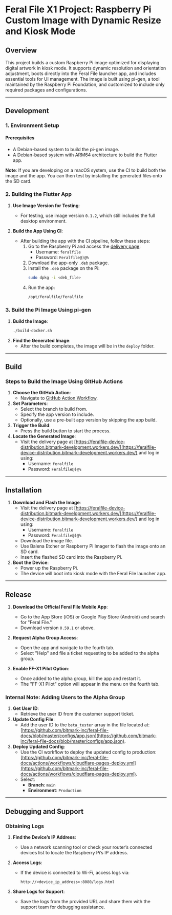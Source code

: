 # Feral File X1 Project: Raspberry Pi Custom Image with Dynamic Resize and Kiosk Mode

## Overview

This project builds a custom Raspberry Pi image optimized for displaying digital artwork in kiosk mode. It supports dynamic resolution and orientation adjustment, boots directly into the Feral File launcher app, and includes essential tools for UI management. The image is built using pi-gen, a tool maintained by the Raspberry Pi Foundation, and customized to include only required packages and configurations.

---

## Development

### 1. Environment Setup

#### Prerequisites
- A Debian-based system to build the pi-gen image.
- A Debian-based system with ARM64 architecture to build the Flutter app.

**Note**: If you are developing on a macOS system, use the CI to build both the image and the app. You can then test by installing the generated files onto the SD card.

### 2. Building the Flutter App
1. **Use Image Version for Testing**:
   - For testing, use image version `0.1.2`, which still includes the full desktop environment.

2. **Build the App Using CI**:
   - After building the app with the CI pipeline, follow these steps:
     1. Go to the Raspberry Pi and access the [delivery page](https://feralfile-device-distribution.bitmark-development.workers.dev/):
        - Username: `feralfile`
        - Password: `Feralfile@)@%`
     2. Download the app-only `.deb` package.
     3. Install the `.deb` package on the Pi:
        ```bash
        sudo dpkg -i <deb_file>
        ```
     4. Run the app:
        ```bash
        /opt/feralfile/feralfile
        ```

### 3. Build the Pi Image Using pi-gen
1. **Build the Image**:
    ```bash
    ./build-docker.sh
    ```
2. **Find the Generated Image**:
   - After the build completes, the image will be in the `deploy` folder.

---

## Build

### Steps to Build the Image Using GitHub Actions
1. **Choose the GitHub Action**:
   - Navigate to [GitHub Action Workflow](https://github.com/bitmark-inc/feralfile-device/actions/workflows/build-image-to-cf.yml).
2. **Set Parameters**:
   - Select the branch to build from.
   - Specify the app version to include.
   - Optionally, use a pre-built app version by skipping the app build.
3. **Trigger the Build**:
   - Press the build button to start the process.
4. **Locate the Generated Image**:
   - Visit the delivery page at [https://feralfile-device-distribution.bitmark-development.workers.dev/](https://feralfile-device-distribution.bitmark-development.workers.dev/) and log in using:
     - Username: `feralfile`
     - Password: `Feralfile@)@%`

---

## Installation

1. **Download and Flash the Image**:
   - Visit the delivery page at [https://feralfile-device-distribution.bitmark-development.workers.dev/](https://feralfile-device-distribution.bitmark-development.workers.dev/) and log in using:
     - Username: `feralfile`
     - Password: `Feralfile@)@%`
   - Download the image file.
   - Use Balena Etcher or Raspberry Pi Imager to flash the image onto an SD card.
   - Insert the flashed SD card into the Raspberry Pi.
2. **Boot the Device**:
   - Power up the Raspberry Pi.
   - The device will boot into kiosk mode with the Feral File launcher app.

---

## Release

1. **Download the Official Feral File Mobile App**:
   - Go to the App Store (iOS) or Google Play Store (Android) and search for "Feral File."
   - Download version `0.59.1` or above.

2. **Request Alpha Group Access**:
   - Open the app and navigate to the fourth tab.
   - Select "Help" and file a ticket requesting to be added to the alpha group.

3. **Enable FF-X1 Pilot Option**:
   - Once added to the alpha group, kill the app and restart it.
   - The "FF-X1 Pilot" option will appear in the menu on the fourth tab.

### Internal Note: Adding Users to the Alpha Group
1. **Get User ID**:
   - Retrieve the user ID from the customer support ticket.
2. **Update Config File**:
   - Add the user ID to the `beta_tester` array in the file located at:
     [https://github.com/bitmark-inc/feral-file-docs/blob/master/configs/app.json](https://github.com/bitmark-inc/feral-file-docs/blob/master/configs/app.json).
3. **Deploy Updated Config**:
   - Use the CI workflow to deploy the updated config to production:
     [https://github.com/bitmark-inc/feral-file-docs/actions/workflows/cloudflare-pages-deploy.yml](https://github.com/bitmark-inc/feral-file-docs/actions/workflows/cloudflare-pages-deploy.yml).
   - Select:
     - **Branch**: `main`
     - **Environment**: `Production`

---

## Debugging and Support

### Obtaining Logs
1. **Find the Device’s IP Address**:
   - Use a network scanning tool or check your router’s connected devices list to locate the Raspberry Pi’s IP address.

2. **Access Logs**:
   - If the device is connected to Wi-Fi, access logs via:
     ```
     http://<device_ip_address>:8080/logs.html
     ```

3. **Share Logs for Support**:
   - Save the logs from the provided URL and share them with the support team for debugging assistance.
